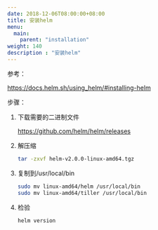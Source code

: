 ```yaml
---
date: 2018-12-06T08:00:00+08:00
title: 安装helm
menu:
  main:
    parent: "installation"
weight: 140
description : "安装helm"
---
```


参考：

https://docs.helm.sh/using_helm/#installing-helm

步骤：

1. 下载需要的二进制文件

	https://github.com/helm/helm/releases

2. 解压缩

	```bash
	tar -zxvf helm-v2.0.0-linux-amd64.tgz
	```

3. 复制到/usr/local/bin

	```bash
	sudo mv linux-amd64/helm /usr/local/bin
	sudo mv linux-amd64/tiller /usr/local/bin
	```

4. 检验

	```bash
	helm version
	```

	